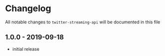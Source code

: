 # Changelog

All notable changes to `twitter-streaming-api` will be documented in this file

## 1.0.0 - 2019-09-18

- initial release
